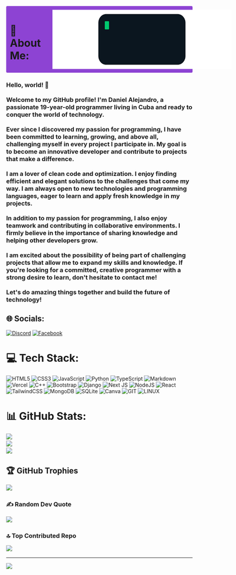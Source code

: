<div style="background-color: rgb(141, 67, 211); border-radius: 3px; padding: 10px; display: flex; gap: 2rem;"><h1>💫 About Me:</h1>
  <img style="background-color: #222" src="https://github.com/Daniel-L10N/Various_tools/blob/main/recursos/gif/Hello_work.gif" alt="Hello Wwork">
</div>


### Hello, world! 👋<br><br>Welcome to my GitHub profile! I'm Daniel Alejandro, a passionate 19-year-old programmer living in Cuba and ready to conquer the world of technology.<br><br>Ever since I discovered my passion for programming, I have been committed to learning, growing, and above all, challenging myself in every project I participate in. My goal is to become an innovative developer and contribute to projects that make a difference.<br><br>I am a lover of clean code and optimization. I enjoy finding efficient and elegant solutions to the challenges that come my way. I am always open to new technologies and programming languages, eager to learn and apply fresh knowledge in my projects.<br><br>In addition to my passion for programming, I also enjoy teamwork and contributing in collaborative environments. I firmly believe in the importance of sharing knowledge and helping other developers grow.<br><br>I am excited about the possibility of being part of challenging projects that allow me to expand my skills and knowledge. If you're looking for a committed, creative programmer with a strong desire to learn, don't hesitate to contact me!<br><br>Let's do amazing things together and build the future of technology!


## 🌐 Socials:
[![Discord](https://img.shields.io/badge/Discord-%237289DA.svg?logo=discord&logoColor=white)](https://discord.gg/daniel0001) [![Facebook](https://img.shields.io/badge/Facebook-%231877F2.svg?logo=Facebook&logoColor=white)](https://www.facebook.com/profile.php?id=100087892541153) 

# 💻 Tech Stack:
![HTML5](https://img.shields.io/badge/html5-%23E34F26.svg?style=for-the-badge&logo=html5&logoColor=white) ![CSS3](https://img.shields.io/badge/css3-%231572B6.svg?style=for-the-badge&logo=css3&logoColor=white) ![JavaScript](https://img.shields.io/badge/javascript-%23323330.svg?style=for-the-badge&logo=javascript&logoColor=%23F7DF1E) ![Python](https://img.shields.io/badge/python-3670A0?style=for-the-badge&logo=python&logoColor=ffdd54) ![TypeScript](https://img.shields.io/badge/typescript-%23007ACC.svg?style=for-the-badge&logo=typescript&logoColor=white) ![Markdown](https://img.shields.io/badge/markdown-%23000000.svg?style=for-the-badge&logo=markdown&logoColor=white) ![Vercel](https://img.shields.io/badge/vercel-%23000000.svg?style=for-the-badge&logo=vercel&logoColor=white) ![C++](https://img.shields.io/badge/c++-%2300599C.svg?style=for-the-badge&logo=c%2B%2B&logoColor=white) ![Bootstrap](https://img.shields.io/badge/bootstrap-%238511FA.svg?style=for-the-badge&logo=bootstrap&logoColor=white) ![Django](https://img.shields.io/badge/django-%23092E20.svg?style=for-the-badge&logo=django&logoColor=white) ![Next JS](https://img.shields.io/badge/Next-black?style=for-the-badge&logo=next.js&logoColor=white) ![NodeJS](https://img.shields.io/badge/node.js-6DA55F?style=for-the-badge&logo=node.js&logoColor=white) ![React](https://img.shields.io/badge/react-%2320232a.svg?style=for-the-badge&logo=react&logoColor=%2361DAFB) ![TailwindCSS](https://img.shields.io/badge/tailwindcss-%2338B2AC.svg?style=for-the-badge&logo=tailwind-css&logoColor=white) ![MongoDB](https://img.shields.io/badge/MongoDB-%234ea94b.svg?style=for-the-badge&logo=mongodb&logoColor=white) ![SQLite](https://img.shields.io/badge/sqlite-%2307405e.svg?style=for-the-badge&logo=sqlite&logoColor=white) ![Canva](https://img.shields.io/badge/Canva-%2300C4CC.svg?style=for-the-badge&logo=Canva&logoColor=white) ![GIT](https://img.shields.io/badge/Git-fc6d26?style=for-the-badge&logo=git&logoColor=white) ![LINUX](https://img.shields.io/badge/Linux-FCC624?style=for-the-badge&logo=linux&logoColor=black)
# 📊 GitHub Stats:
![](https://github-readme-stats.vercel.app/api?username=Daniel-L10N&theme=vue-dark&hide_border=true&include_all_commits=false&count_private=true)<br/>
![](https://github-readme-streak-stats.herokuapp.com/?user=Daniel-L10N&theme=vue-dark&hide_border=true)<br/>
![](https://github-readme-stats.vercel.app/api/top-langs/?username=Daniel-L10N&theme=vue-dark&hide_border=true&include_all_commits=false&count_private=true&layout=compact)

## 🏆 GitHub Trophies
![](https://github-profile-trophy.vercel.app/?username=Daniel-L10N&theme=juicyfresh&no-frame=false&no-bg=true&margin-w=4)

### ✍️ Random Dev Quote
![](https://quotes-github-readme.vercel.app/api?type=horizontal&theme=merko)

### 🔝 Top Contributed Repo
![](https://github-contributor-stats.vercel.app/api?username=Daniel-L10N&limit=5&theme=algolia&combine_all_yearly_contributions=true)

---
[![](https://visitcount.itsvg.in/api?id=Daniel-L10N&icon=0&color=0)](https://visitcount.itsvg.in)


